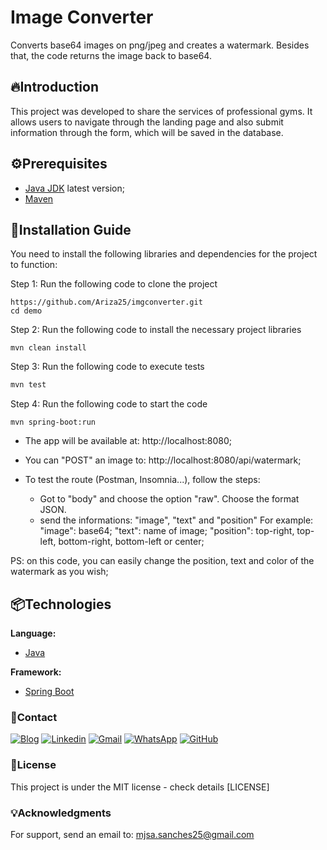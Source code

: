 
# Image Converter
Converts base64 images on png/jpeg and creates a watermark. Besides that, the code returns the image back to base64.

## 🔥Introduction
This project was developed to share the services of professional gyms. It allows users to navigate through the landing page and also submit information through the form, which will be saved in the database.

## ⚙️Prerequisites

- [Java JDK](https://www.oracle.com/br/java/technologies/downloads/) latest version;
- [Maven](https://maven.apache.org/)

## 🔨Installation Guide
You need to install the following libraries and dependencies for the project to function:

Step 1:
Run the following code to clone the project
```
https://github.com/Ariza25/imgconverter.git
cd demo
```

Step 2:
Run the following code to install the necessary project libraries
```
mvn clean install
```

Step 3:
Run the following code to execute tests
```sh
mvn test
```

Step 4:
Run the following code to start the code
```
mvn spring-boot:run
```

- The app will be available at: http://localhost:8080;

- You can "POST" an image to: http://localhost:8080/api/watermark;
- To test the route (Postman, Insomnia...), follow the steps:
  * Got to "body" and choose the option "raw". Choose the format JSON.
  * send the informations: "image", "text" and "position"
     For example:
    "image": base64;
    "text": name of image;
    "position": top-right, top-left, bottom-right, bottom-left or center;

PS: on this code, you can easily change the position, text and color of the watermark as you wish;

## 📦Technologies

**Language:**
* [Java](https://www.java.com/)

**Framework:**
* [Spring Boot](https://spring.io/)

### 👷Contact

[![Blog](https://img.shields.io/website?label=MatheusAriza25.com&style=for-the-badge&url=https://matheusariza25.com/)](https://matheusariza25.com)
[![Linkedin](https://img.shields.io/badge/LinkedIn-0077B5?style=for-the-badge&logo=linkedin&logoColor=white)](https://www.linkedin.com/in/matheusariza25/)
[![Gmail](https://img.shields.io/badge/Gmail-D14836?style=for-the-badge&logo=gmail&logoColor=white)](mjsa.sanches25@gmail.com)
[![WhatsApp](https://img.shields.io/badge/WhatsApp-25D366?style=for-the-badge&logo=whatsapp&logoColor=white)](https://web.whatsapp.com/send?phone=5543998068708)
[![GitHub](https://img.shields.io/badge/github-%23121011.svg?style=for-the-badge&logo=github&logoColor=white)]()


### 📄License

This project is under the MIT license - check details [LICENSE]

### 💡Acknowledgments

For support, send an email to: mjsa.sanches25@gmail.com
